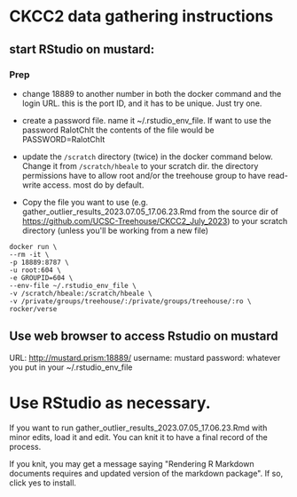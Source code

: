 # CKCC2 data gathering instructions
## start RStudio on mustard:

### Prep

* change 18889 to another number in both the docker command and the login URL. this is the port ID, and it has to be unique. Just try one.

* create a password file. name it ~/.rstudio_env_file. If want to use the password RalotChIt the contents of the file would be PASSWORD=RalotChIt

* update the `/scratch` directory (twice) in the docker command below. Change it from  `/scratch/hbeale` to your scratch dir. the directory permissions have to allow root and/or the treehouse group to have read-write access. most do by default.

* Copy the file you want to use (e.g. gather_outlier_results_2023.07.05_17.06.23.Rmd from the source dir of  https://github.com/UCSC-Treehouse/CKCC2_July_2023) to your scratch directory (unless you'll be working from a new file)

```
docker run \
--rm -it \
-p 18889:8787 \
-u root:604 \
-e GROUPID=604 \
--env-file ~/.rstudio_env_file \
-v /scratch/hbeale:/scratch/hbeale \
-v /private/groups/treehouse/:/private/groups/treehouse/:ro \
rocker/verse 
```

## Use web browser to access Rstudio on mustard
URL: http://mustard.prism:18889/
username: mustard
password: whatever you put in your ~/.rstudio_env_file

# Use RStudio as necessary. 
If you want to run gather_outlier_results_2023.07.05_17.06.23.Rmd with minor edits, load it and edit. You can knit it to have a final record of the process. 

If you knit, you may get a message saying "Rendering R Markdown documents requires and updated version of the markdown package". If so, click yes to install. 
